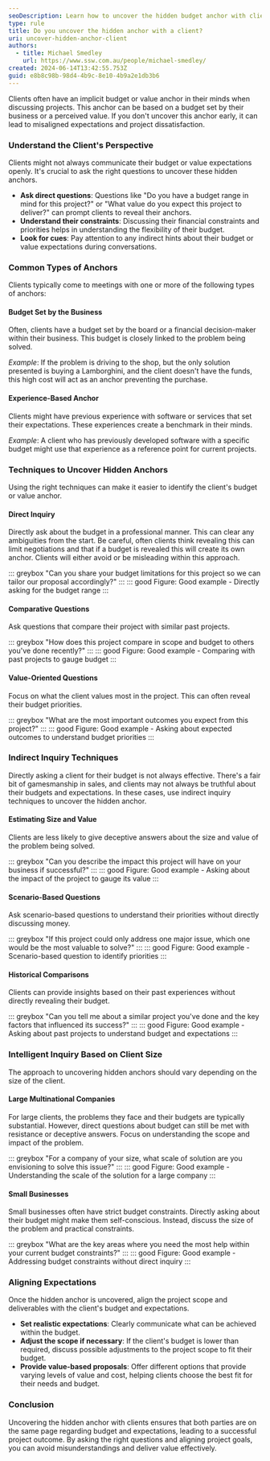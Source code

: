 ```yaml
---
seoDescription: Learn how to uncover the hidden budget anchor with clients to set realistic expectations and align project goals.
type: rule
title: Do you uncover the hidden anchor with a client?
uri: uncover-hidden-anchor-client
authors:
  - title: Michael Smedley
    url: https://www.ssw.com.au/people/michael-smedley/
created: 2024-06-14T13:42:55.753Z
guid: e8b8c98b-98d4-4b9c-8e10-4b9a2e1db3b6
---
```


Clients often have an implicit budget or value anchor in their minds when discussing projects. This anchor can be based on a budget set by their business or a perceived value. If you don't uncover this anchor early, it can lead to misaligned expectations and project dissatisfaction.

<!--endintro-->

### Understand the Client's Perspective

Clients might not always communicate their budget or value expectations openly. It's crucial to ask the right questions to uncover these hidden anchors.

* **Ask direct questions**: Questions like "Do you have a budget range in mind for this project?" or "What value do you expect this project to deliver?" can prompt clients to reveal their anchors.
* **Understand their constraints**: Discussing their financial constraints and priorities helps in understanding the flexibility of their budget.
* **Look for cues**: Pay attention to any indirect hints about their budget or value expectations during conversations.

### Common Types of Anchors

Clients typically come to meetings with one or more of the following types of anchors:

#### Budget Set by the Business

Often, clients have a budget set by the board or a financial decision-maker within their business. This budget is closely linked to the problem being solved.

*Example*: If the problem is driving to the shop, but the only solution presented is buying a Lamborghini, and the client doesn't have the funds, this high cost will act as an anchor preventing the purchase.

#### Experience-Based Anchor

Clients might have previous experience with software or services that set their expectations. These experiences create a benchmark in their minds.

*Example*: A client who has previously developed software with a specific budget might use that experience as a reference point for current projects.

### Techniques to Uncover Hidden Anchors

Using the right techniques can make it easier to identify the client's budget or value anchor.

#### Direct Inquiry

Directly ask about the budget in a professional manner. This can clear any ambiguities from the start.
Be careful, often clients think revealing this can limit negotiations and that if a budget is revealed this will create its own anchor. Clients will either avoid or be misleading within this approach.

::: greybox
"Can you share your budget limitations for this project so we can tailor our proposal accordingly?"
:::
::: good
Figure: Good example - Directly asking for the budget range
:::

#### Comparative Questions

Ask questions that compare their project with similar past projects.

::: greybox
"How does this project compare in scope and budget to others you've done recently?"
:::
::: good
Figure: Good example - Comparing with past projects to gauge budget
:::

#### Value-Oriented Questions

Focus on what the client values most in the project. This can often reveal their budget priorities.

::: greybox
"What are the most important outcomes you expect from this project?"
:::
::: good
Figure: Good example - Asking about expected outcomes to understand budget priorities
:::

### Indirect Inquiry Techniques

Directly asking a client for their budget is not always effective. There's a fair bit of gamesmanship in sales, and clients may not always be truthful about their budgets and expectations. In these cases, use indirect inquiry techniques to uncover the hidden anchor.

#### Estimating Size and Value

Clients are less likely to give deceptive answers about the size and value of the problem being solved.

::: greybox
"Can you describe the impact this project will have on your business if successful?"
:::
::: good
Figure: Good example - Asking about the impact of the project to gauge its value
:::

#### Scenario-Based Questions

Ask scenario-based questions to understand their priorities without directly discussing money.

::: greybox
"If this project could only address one major issue, which one would be the most valuable to solve?"
:::
::: good
Figure: Good example - Scenario-based question to identify priorities
:::

#### Historical Comparisons

Clients can provide insights based on their past experiences without directly revealing their budget.

::: greybox
"Can you tell me about a similar project you've done and the key factors that influenced its success?"
:::
::: good
Figure: Good example - Asking about past projects to understand budget and expectations
:::

### Intelligent Inquiry Based on Client Size

The approach to uncovering hidden anchors should vary depending on the size of the client.

#### Large Multinational Companies

For large clients, the problems they face and their budgets are typically substantial. However, direct questions about budget can still be met with resistance or deceptive answers. Focus on understanding the scope and impact of the problem.

::: greybox
"For a company of your size, what scale of solution are you envisioning to solve this issue?"
:::
::: good
Figure: Good example - Understanding the scale of the solution for a large company
:::

#### Small Businesses

Small businesses often have strict budget constraints. Directly asking about their budget might make them self-conscious. Instead, discuss the size of the problem and practical constraints.

::: greybox
"What are the key areas where you need the most help within your current budget constraints?"
:::
::: good
Figure: Good example - Addressing budget constraints without direct inquiry
:::

### Aligning Expectations

Once the hidden anchor is uncovered, align the project scope and deliverables with the client's budget and expectations.

* **Set realistic expectations**: Clearly communicate what can be achieved within the budget.
* **Adjust the scope if necessary**: If the client's budget is lower than required, discuss possible adjustments to the project scope to fit their budget.
* **Provide value-based proposals**: Offer different options that provide varying levels of value and cost, helping clients choose the best fit for their needs and budget.

### Conclusion

Uncovering the hidden anchor with clients ensures that both parties are on the same page regarding budget and expectations, leading to a successful project outcome. By asking the right questions and aligning project goals, you can avoid misunderstandings and deliver value effectively.

